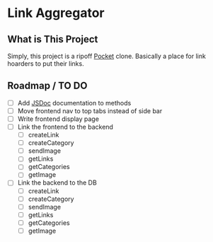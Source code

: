 # Link Aggregator

## What is This Project

Simply, this project is a ripoff [Pocket](https://getpocket.com) clone. Basically a place for link hoarders to put their links.

## Roadmap / TO DO

* [ ] Add [JSDoc](https://jsdoc.app) documentation to methods
* [ ] Move frontend nav to top tabs instead of side bar
* [ ] Write frontend display page
* [ ] Link the frontend to the backend
  * [ ] createLink
  * [ ] createCategory
  * [ ] sendImage
  * [ ] getLinks
  * [ ] getCategories
  * [ ] getImage
* [ ] Link the backend to the DB
  * [ ] createLink
  * [ ] createCategory
  * [ ] sendImage
  * [ ] getLinks
  * [ ] getCategories
  * [ ] getImage
